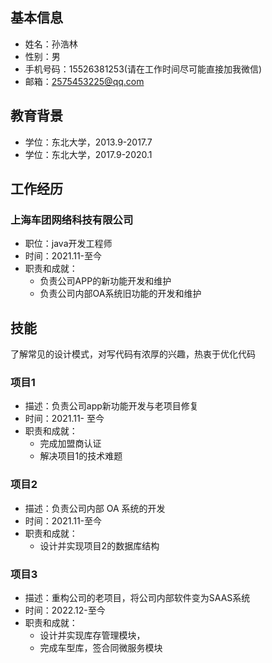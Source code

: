## 基本信息
- 姓名：孙浩林
- 性别：男
- 手机号码：15526381253(请在工作时间尽可能直接加我微信)
- 邮箱：2575453225@qq.com
## 教育背景
- 学位：东北大学，2013.9-2017.7
- 学位：东北大学，2017.9-2020.1
## 工作经历
### 上海车团网络科技有限公司
- 职位：java开发工程师
- 时间：2021.11-至今
- 职责和成就：
  - 负责公司APP的新功能开发和维护
  - 负责公司内部OA系统旧功能的开发和维护
## 技能
了解常见的设计模式，对写代码有浓厚的兴趣，热衷于优化代码
### 项目1
- 描述：负责公司app新功能开发与老项目修复
- 时间：2021.11- 至今
- 职责和成就：
  - 完成加盟商认证
  - 解决项目1的技术难题

### 项目2
- 描述：负责公司内部 OA 系统的开发
- 时间：2021.11-至今
- 职责和成就：
  - 设计并实现项目2的数据库结构

### 项目3
- 描述：重构公司的老项目，将公司内部软件变为SAAS系统
- 时间：2022.12-至今
- 职责和成就：
  - 设计并实现库存管理模块，
  - 完成车型库，签合同微服务模块
